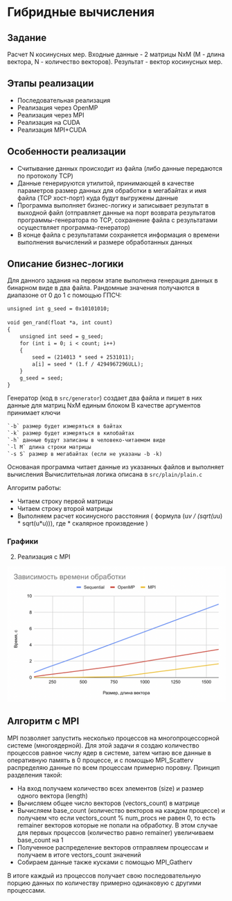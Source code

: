 # Гибридные вычисления

## Задание

Расчет N косинусных мер. Входные данные - 2 матрицы NxM (M - длина вектора, N - количество векторов). Результат - вектор косинусных мер.

## Этапы реализации

- Последовательная реализация
- Реализация через OpenMP
- Реализация через MPI
- Реализация на CUDA
- Реализация MPI+CUDA

## Особенности реализации

- Считывание данных происходит из файла (либо данные передаются по протоколу TCP)
- Данные генерируются утилитой, принимающей в качестве параметров размер данных для обработки в мегабайтах и имя файла (TCP хост-порт) куда будут выгружены данные
- Программа выполняет бизнес-логику и записывает результат в выходной файл (отправляет данные на порт возврата результатов программы-генератора по TCP, сохранение файла с результатами осуществляет программа-генератор)
- В конце файла с результатами сохраняется информация о времени выполнения вычислений и размере обработанных данных

## Описание бизнес-логики

Для данного задания на первом этапе выполнена генерация данных в бинарном виде в два файла. Рандомные значения получаются в диапазоне от 0 до 1 с помощью ГПСЧ:

```
unsigned int g_seed = 0x10101010;

void gen_rand(float *a, int count)
{ 
    unsigned int seed = g_seed;
    for (int i = 0; i < count; i++)
    {
        seed = (214013 * seed + 2531011);
        a[i] = seed * (1.f / 4294967296ULL);
    }  
    g_seed = seed;
}
```

Генератор (код в `src/generator`) создает два файла и пишет в них данные для матриц NxM единым блоком
В качестве аргументов принимает ключи

    `-b` размер будет измеряться в байтах
    `-k` размер будет измеряться в килобайтах
    `-h` данные будут записаны в человеко-читаемом виде
    `-l M` длина строки матрицы
    `-s S` размер в мегабайтах (если не указаны -b -k)

Основаная программа читает данные из указанных файлов и выполняет вычисления
Вычислительная логика описана в `src/plain/plain.c`

Алгоритм работы:
- Читаем строку первой матрицы
- Читаем строку второй матрицы
- Выполняем расчет косинусного расстояния ( формула (u*v / (sqrt(u*u) * sqrt(u*u))), где * скалярное произвдение )

### Графики

2. Реализация с MPI

![](./img/mpi.png)

## Алгоритм с MPI

MPI позволяет запустить несколько процессов на многопроцессорной системе (многоядерной). Для этой задачи я создаю количество процессов равное числу ядер в системе, затем читаю все данные в оперативную память в 0 процессе, и с помощью MPI_Scatterv распределяю данные по всем процессам примерно поровну.
Принцип разделения такой:
- На вход получаем количество всех элементов (size) и размер одного вектора (length)
- Вычисляем общее число векторов (vectors_count) в матрице
- Вычисляем base_count (количество векторов на каждом процессе) и получаем что если vectors_count % num_procs не равен 0, то есть remainer векторов которые не попали на обработку. В этом случае для первых процессов (количество равно remainer) увеличиваем base_count на 1
- Полученное распределение векторов отправляем процессам и получаем в итоге vectors_count значений
- Собираем данные также кусками с помощью MPI_Gatherv

В итоге каждый из процессов получает свою последовательную порцию данных по количеству примерно одинаковую с другими процессами.
